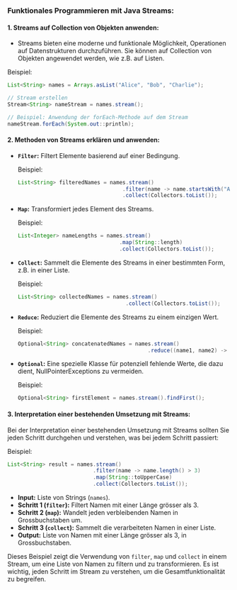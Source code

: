 ### Funktionales Programmieren mit Java Streams:

#### 1. **Streams auf Collection von Objekten anwenden:**
   - Streams bieten eine moderne und funktionale Möglichkeit, Operationen auf Datenstrukturen durchzuführen. Sie können auf Collection von Objekten angewendet werden, wie z.B. auf Listen.

   Beispiel:

   ```java
   List<String> names = Arrays.asList("Alice", "Bob", "Charlie");

   // Stream erstellen
   Stream<String> nameStream = names.stream();

   // Beispiel: Anwendung der forEach-Methode auf dem Stream
   nameStream.forEach(System.out::println);
   ```

#### 2. **Methoden von Streams erklären und anwenden:**

   - **`Filter`:** Filtert Elemente basierend auf einer Bedingung.

     Beispiel:

     ```java
     List<String> filteredNames = names.stream()
                                      .filter(name -> name.startsWith("A"))
                                      .collect(Collectors.toList());
     ```

   - **`Map`:** Transformiert jedes Element des Streams.

     Beispiel:

     ```java
     List<Integer> nameLengths = names.stream()
                                     .map(String::length)
                                     .collect(Collectors.toList());
     ```

   - **`Collect`:** Sammelt die Elemente des Streams in einer bestimmten Form, z.B. in einer Liste.

     Beispiel:

     ```java
     List<String> collectedNames = names.stream()
                                       .collect(Collectors.toList());
     ```

   - **`Reduce`:** Reduziert die Elemente des Streams zu einem einzigen Wert.

     Beispiel:

     ```java
     Optional<String> concatenatedNames = names.stream()
                                              .reduce((name1, name2) -> name1 + " - " + name2);
     ```

   - **`Optional`:** Eine spezielle Klasse für potenziell fehlende Werte, die dazu dient, NullPointerExceptions zu vermeiden.

     Beispiel:

     ```java
     Optional<String> firstElement = names.stream().findFirst();
     ```

#### 3. **Interpretation einer bestehenden Umsetzung mit Streams:**
   Bei der Interpretation einer bestehenden Umsetzung mit Streams sollten Sie jeden Schritt durchgehen und verstehen, was bei jedem Schritt passiert:

   Beispiel:

   ```java
   List<String> result = names.stream()
                              .filter(name -> name.length() > 3)
                              .map(String::toUpperCase)
                              .collect(Collectors.toList());
   ```

   - **Input:** Liste von Strings (`names`).
   - **Schritt 1 (`filter`):** Filtert Namen mit einer Länge grösser als 3.
   - **Schritt 2 (`map`):** Wandelt jeden verbleibenden Namen in Grossbuchstaben um.
   - **Schritt 3 (`collect`):** Sammelt die verarbeiteten Namen in einer Liste.
   - **Output:** Liste von Namen mit einer Länge grösser als 3, in Grossbuchstaben.

Dieses Beispiel zeigt die Verwendung von `filter`, `map` und `collect` in einem Stream, um eine Liste von Namen zu filtern und zu transformieren. Es ist wichtig, jeden Schritt im Stream zu verstehen, um die Gesamtfunktionalität zu begreifen.
